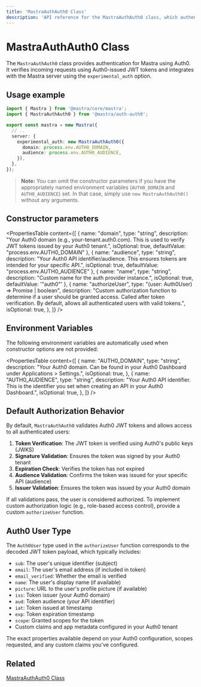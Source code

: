 ```yaml
---
title: 'MastraAuthAuth0 Class'
description: 'API reference for the MastraAuthAuth0 class, which authenticates Mastra applications using Auth0 authentication.'
---
```


# MastraAuthAuth0 Class

The `MastraAuthAuth0` class provides authentication for Mastra using Auth0. It verifies incoming requests using Auth0-issued JWT tokens and integrates with the Mastra server using the `experimental_auth` option.

## Usage example

```typescript filename="src/mastra/index.ts" showLineNumbers copy
import { Mastra } from '@mastra/core/mastra';
import { MastraAuthAuth0 } from '@mastra/auth-auth0';

export const mastra = new Mastra({
  // ..
  server: {
    experimental_auth: new MastraAuthAuth0({
      domain: process.env.AUTH0_DOMAIN,
      audience: process.env.AUTH0_AUDIENCE,
    }),
  },
});
```

> **Note:** You can omit the constructor parameters if you have the appropriately named environment variables (`AUTH0_DOMAIN` and `AUTH0_AUDIENCE`) set. In that case, simply use `new MastraAuthAuth0()` without any arguments.

## Constructor parameters

<PropertiesTable
content={[
{
name: "domain",
type: "string",
description: "Your Auth0 domain (e.g., your-tenant.auth0.com). This is used to verify JWT tokens issued by your Auth0 tenant.",
isOptional: true,
defaultValue: "process.env.AUTH0_DOMAIN"
},
{
name: "audience",
type: "string",
description: "Your Auth0 API identifier/audience. This ensures tokens are intended for your specific API.",
isOptional: true,
defaultValue: "process.env.AUTH0_AUDIENCE"
},
{
name: "name",
type: "string",
description: "Custom name for the auth provider instance.",
isOptional: true,
defaultValue: '"auth0"'
},
{
name: "authorizeUser",
type: "(user: Auth0User) => Promise<boolean> | boolean",
description: "Custom authorization function to determine if a user should be granted access. Called after token verification. By default, allows all authenticated users with valid tokens.",
isOptional: true,
},
]}
/>

## Environment Variables

The following environment variables are automatically used when constructor options are not provided:

<PropertiesTable
content={[
{
name: "AUTH0_DOMAIN",
type: "string",
description: "Your Auth0 domain. Can be found in your Auth0 Dashboard under Applications > Settings.",
isOptional: true,
},
{
name: "AUTH0_AUDIENCE",
type: "string",
description: "Your Auth0 API identifier. This is the identifier you set when creating an API in your Auth0 Dashboard.",
isOptional: true,
},
]}
/>

## Default Authorization Behavior

By default, `MastraAuthAuth0` validates Auth0 JWT tokens and allows access to all authenticated users:

1. **Token Verification**: The JWT token is verified using Auth0's public keys (JWKS)
2. **Signature Validation**: Ensures the token was signed by your Auth0 tenant
3. **Expiration Check**: Verifies the token has not expired
4. **Audience Validation**: Confirms the token was issued for your specific API (audience)
5. **Issuer Validation**: Ensures the token was issued by your Auth0 domain

If all validations pass, the user is considered authorized. To implement custom authorization logic (e.g., role-based access control), provide a custom `authorizeUser` function.

## Auth0 User Type

The `Auth0User` type used in the `authorizeUser` function corresponds to the decoded JWT token payload, which typically includes:

- `sub`: The user's unique identifier (subject)
- `email`: The user's email address (if included in token)
- `email_verified`: Whether the email is verified
- `name`: The user's display name (if available)
- `picture`: URL to the user's profile picture (if available)
- `iss`: Token issuer (your Auth0 domain)
- `aud`: Token audience (your API identifier)
- `iat`: Token issued at timestamp
- `exp`: Token expiration timestamp
- `scope`: Granted scopes for the token
- Custom claims and app metadata configured in your Auth0 tenant

The exact properties available depend on your Auth0 configuration, scopes requested, and any custom claims you've configured.

## Related

[MastraAuthAuth0 Class](/docs/auth/auth0)
